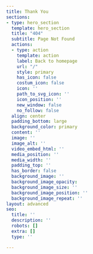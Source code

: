 ```yaml
---
title: Thank You
sections:
- type: hero_section
  template: hero_section
  title: "404"
  subtitle: Page Not Found
  actions:
  - type: action
    template: action
    label: Back to homepage
    url: "/"
    style: primary
    has_icon: false
    costum_icon: false
    icon: ''
    path_to_svg_icon: ''
    icon_position: ''
    new_window: false
    no_follow: false
  align: center
  padding_bottom: large
  background_color: primary
  content: ''
  image: ''
  image_alt: ''
  video_embed_html: ''
  media_position: ''
  media_width: ''
  padding_top: ''
  has_border: false
  background_image: ''
  background_image_opacity: 
  background_image_size: ''
  background_image_position: ''
  background_image_repeat: ''
layout: advanced
seo:
  title: ''
  description: ''
  robots: []
  extra: []
  type: ''

---
```

